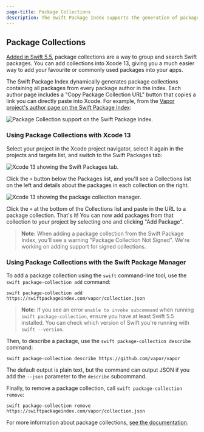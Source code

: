 ```yaml
---
page-title: Package Collections
description: The Swift Package Index supports the generation of package collections.
---
```


## Package Collections

[Added in Swift 5.5](https://swift.org/blog/package-collections/), package collections are a way to group and search Swift packages. You can add collections into Xcode 13, giving you a much easier way to add your favourite or commonly used packages into your apps.

The Swift Package Index dynamically generates package collections containing all packages from every package author in the index. Each author page includes a "Copy Package Collection URL" button that copies a link you can directly paste into Xcode. For example, from the [Vapor project's author page on the Swift Package Index](/vapor):

<picture class="shadow">
  <source srcset="/images/screenshots/author-page-vapor-packages~dark.png" media="(prefers-color-scheme: dark)">
  <img src="/images/screenshots/author-page-vapor-packages~light.png" alt="Package Collection support on the Swift Package Index.">
</picture>

### Using Package Collections with Xcode 13

Select your project in the Xcode project navigator, select it again in the projects and targets list, and switch to the Swift Packages tab:

<picture>
  <source srcset="/images/screenshots/xcode-13-swift-packages-tab~dark.png" media="(prefers-color-scheme: dark)">
  <img src="/images/screenshots/xcode-13-swift-packages-tab~light.png" alt="Xcode 13 showing the Swift Packages tab.">
</picture>

Click the `+` button below the Packages list, and you'll see a Collections list on the left and details about the packages in each collection on the right.

<picture>
  <source srcset="/images/screenshots/xcode-13-package-collections~dark.png" media="(prefers-color-scheme: dark)">
  <img src="/images/screenshots/xcode-13-package-collections~light.png" alt="Xcode 13 showing the package collection manager.">
</picture>

Click the `+` at the bottom of the Collections list and paste in the URL to a package collection. That's it! You can now add packages from that collection to your project by selecting one and clicking "Add Package".

> **Note:** When adding a package collection from the Swift Package Index, you'll see a warning "Package Collection Not Signed". We're working on adding support for signed collections.

### Using Package Collections with the Swift Package Manager

To add a package collection using the `swift` command-line tool, use the `swift package-collection add` command:

```
swift package-collection add https://swiftpackageindex.com/vapor/collection.json
```

> **Note:** If you see an error `unable to invoke subcommand` when running `swift package-collection`, ensure you have at least Swift 5.5 installed. You can check which version of Swift you're running with `swift --version`.

Then, to describe a package, use the `swift package-collection describe` command:

```
swift package-collection describe https://github.com/vapor/vapor
```

The default output is plain text, but the command can output JSON if you add the `--json` parameter to the `describe` subcommand.

Finally, to remove a package collection, call `swift package-collection remove`:

```
swift package-collection remove https://swiftpackageindex.com/vapor/collection.json
```

For more information about package collections, [see the documentation](https://github.com/apple/swift-package-manager/blob/main/Documentation/PackageCollections.md).
